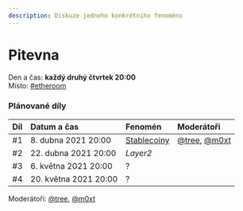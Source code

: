 ```yaml
---
description: Diskuze jednoho konkrétního fenoménu
---
```


# Pitevna

Den a čas: **každý druhý čtvrtek 20:00**  
Místo: [\#etheroom](./)

### Plánované díly

| Díl | Datum a čas | Fenomén | Moderátoři |
| :--- | :--- | :--- | :--- |
| \#1 | 8. dubna 2021 20:00 | [Stablecoiny](https://forum.gwei.cz/t/tema-stablecoiny/335) | [@tree](https://forum.gwei.cz/u/tree), [@m0xt](https://forum.gwei.cz/u/m0xt) |
| \#2 | 22. dubna 2021 20:00 | _Layer2_ |  |
| \#3 | 6. května 2021 20:00 | ? |  |
| \#4 | 20. května 2021 20:00 | ? |  |

Moderátoři: [@tree](https://forum.gwei.cz/u/tree), [@m0xt](https://forum.gwei.cz/u/m0xt)

